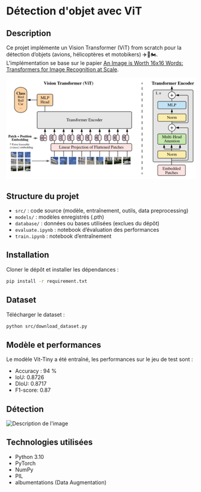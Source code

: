 # Détection d'objet avec ViT

## Description
Ce projet implémente un Vision Transformer (ViT) from scratch pour la détection d’objets (avions, hélicoptères et motobikers) ✈️🚁🏍️.
L'implémentation se base sur le papier [An Image is Worth 16x16 Words: Transformers for Image Recognition at Scale](https://arxiv.org/pdf/2010.11929).

<img src="assets/ViT.png" alt="transformer" width="700"/> 

## Structure du projet
- `src/` : code source (modèle, entraînement, outils, data preprocessing)
- `models/` : modèles enregistrés (.pth)
- `database/` : données ou bases utilisées (exclues du dépôt)
- `evaluate.ipynb` : notebook d’évaluation des performances
- `train.ipynb` : notebook d’entraînement

## Installation
Cloner le dépôt et installer les dépendances :

```bash
pip install -r requirement.txt
```

##  Dataset

Télécharger le dataset :

```bash
python src/download_dataset.py
```

## Modèle et performances
Le modèle Vit-Tiny a été entraîné, les performances sur le jeu de test sont :

- Accuracy : 94 %
- IoU: 0.8726
- DIoU: 0.8717
- F1-score: 0.87

## Détection
![Description de l'image](assets/vit_detection.png)

## Technologies utilisées
 - Python 3.10
 - PyTorch
 - NumPy
 - PIL
 - albumentations (Data Augmentation)